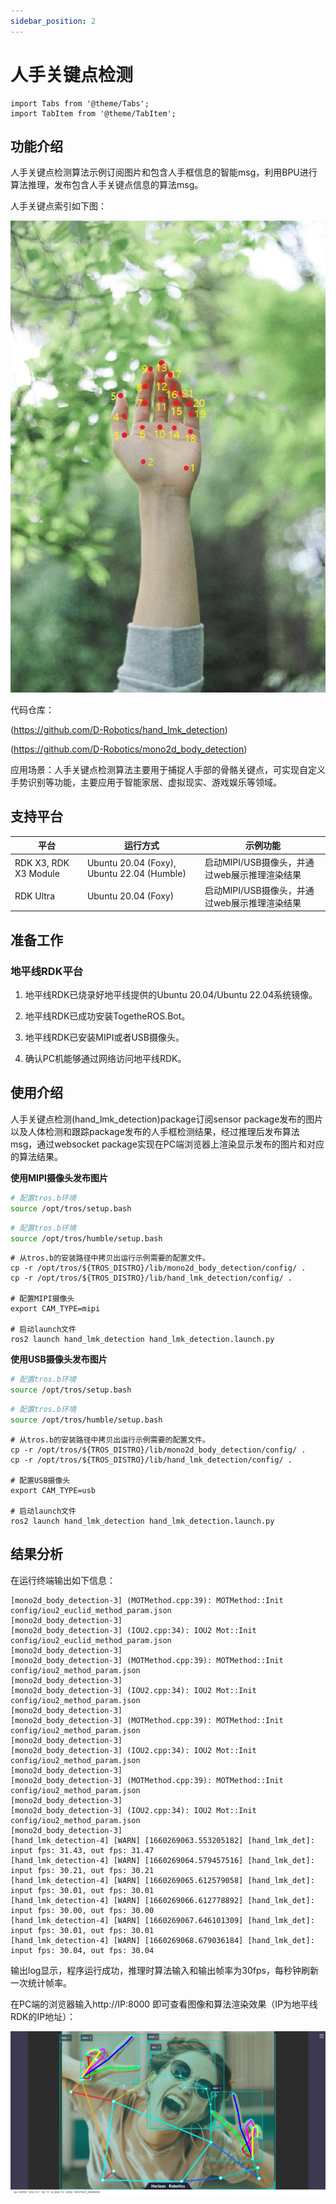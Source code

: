 ```yaml
---
sidebar_position: 2
---
```

# 人手关键点检测

```mdx-code-block
import Tabs from '@theme/Tabs';
import TabItem from '@theme/TabItem';
```

## 功能介绍

人手关键点检测算法示例订阅图片和包含人手框信息的智能msg，利用BPU进行算法推理，发布包含人手关键点信息的算法msg。

人手关键点索引如下图：

![](/../static/img/05_Robot_development/03_boxs/function/image/box_adv/hand_lmk_index.jpeg)

代码仓库：

 (https://github.com/D-Robotics/hand_lmk_detection)

 (https://github.com/D-Robotics/mono2d_body_detection)

应用场景：人手关键点检测算法主要用于捕捉人手部的骨骼关键点，可实现自定义手势识别等功能，主要应用于智能家居、虚拟现实、游戏娱乐等领域。

## 支持平台

| 平台                             | 运行方式     | 示例功能                                        |
| -------------------------------- | ------------ | ----------------------------------------------- |
| RDK X3, RDK X3 Module | Ubuntu 20.04 (Foxy), Ubuntu 22.04 (Humble) | 启动MIPI/USB摄像头，并通过web展示推理渲染结果 |
| RDK Ultra | Ubuntu 20.04 (Foxy) | 启动MIPI/USB摄像头，并通过web展示推理渲染结果 |

## 准备工作

### 地平线RDK平台

1. 地平线RDK已烧录好地平线提供的Ubuntu 20.04/Ubuntu 22.04系统镜像。

2. 地平线RDK已成功安装TogetheROS.Bot。

3. 地平线RDK已安装MIPI或者USB摄像头。

4. 确认PC机能够通过网络访问地平线RDK。

## 使用介绍

人手关键点检测(hand_lmk_detection)package订阅sensor package发布的图片以及人体检测和跟踪package发布的人手框检测结果，经过推理后发布算法msg，通过websocket package实现在PC端浏览器上渲染显示发布的图片和对应的算法结果。

**使用MIPI摄像头发布图片**


<Tabs groupId="tros-distro">
<TabItem value="foxy" label="Foxy">

```bash
# 配置tros.b环境
source /opt/tros/setup.bash
```

</TabItem>

<TabItem value="humble" label="Humble">

```bash
# 配置tros.b环境
source /opt/tros/humble/setup.bash
```

</TabItem>

</Tabs>

```shell
# 从tros.b的安装路径中拷贝出运行示例需要的配置文件。
cp -r /opt/tros/${TROS_DISTRO}/lib/mono2d_body_detection/config/ .
cp -r /opt/tros/${TROS_DISTRO}/lib/hand_lmk_detection/config/ .

# 配置MIPI摄像头
export CAM_TYPE=mipi

# 启动launch文件
ros2 launch hand_lmk_detection hand_lmk_detection.launch.py
```

**使用USB摄像头发布图片**


<Tabs groupId="tros-distro">
<TabItem value="foxy" label="Foxy">

```bash
# 配置tros.b环境
source /opt/tros/setup.bash
```

</TabItem>

<TabItem value="humble" label="Humble">

```bash
# 配置tros.b环境
source /opt/tros/humble/setup.bash
```

</TabItem>

</Tabs>

```shell
# 从tros.b的安装路径中拷贝出运行示例需要的配置文件。
cp -r /opt/tros/${TROS_DISTRO}/lib/mono2d_body_detection/config/ .
cp -r /opt/tros/${TROS_DISTRO}/lib/hand_lmk_detection/config/ .

# 配置USB摄像头
export CAM_TYPE=usb

# 启动launch文件
ros2 launch hand_lmk_detection hand_lmk_detection.launch.py
```

## 结果分析

在运行终端输出如下信息：

```shell
[mono2d_body_detection-3] (MOTMethod.cpp:39): MOTMethod::Init config/iou2_euclid_method_param.json
[mono2d_body_detection-3] 
[mono2d_body_detection-3] (IOU2.cpp:34): IOU2 Mot::Init config/iou2_euclid_method_param.json
[mono2d_body_detection-3] 
[mono2d_body_detection-3] (MOTMethod.cpp:39): MOTMethod::Init config/iou2_method_param.json
[mono2d_body_detection-3] 
[mono2d_body_detection-3] (IOU2.cpp:34): IOU2 Mot::Init config/iou2_method_param.json
[mono2d_body_detection-3] 
[mono2d_body_detection-3] (MOTMethod.cpp:39): MOTMethod::Init config/iou2_method_param.json
[mono2d_body_detection-3] 
[mono2d_body_detection-3] (IOU2.cpp:34): IOU2 Mot::Init config/iou2_method_param.json
[mono2d_body_detection-3] 
[mono2d_body_detection-3] (MOTMethod.cpp:39): MOTMethod::Init config/iou2_method_param.json
[mono2d_body_detection-3] 
[mono2d_body_detection-3] (IOU2.cpp:34): IOU2 Mot::Init config/iou2_method_param.json
[mono2d_body_detection-3] 
[hand_lmk_detection-4] [WARN] [1660269063.553205182] [hand_lmk_det]: input fps: 31.43, out fps: 31.47
[hand_lmk_detection-4] [WARN] [1660269064.579457516] [hand_lmk_det]: input fps: 30.21, out fps: 30.21
[hand_lmk_detection-4] [WARN] [1660269065.612579058] [hand_lmk_det]: input fps: 30.01, out fps: 30.01
[hand_lmk_detection-4] [WARN] [1660269066.612778892] [hand_lmk_det]: input fps: 30.00, out fps: 30.00
[hand_lmk_detection-4] [WARN] [1660269067.646101309] [hand_lmk_det]: input fps: 30.01, out fps: 30.01
[hand_lmk_detection-4] [WARN] [1660269068.679036184] [hand_lmk_det]: input fps: 30.04, out fps: 30.04
```

输出log显示，程序运行成功，推理时算法输入和输出帧率为30fps，每秒钟刷新一次统计帧率。

在PC端的浏览器输入http://IP:8000 即可查看图像和算法渲染效果（IP为地平线RDK的IP地址）：

![](/../static/img/05_Robot_development/03_boxs/function/image/box_adv/hand_render.jpeg)
